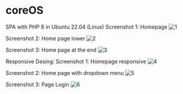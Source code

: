 # coreOS
SPA with PHP 8 in Ubuntu 22.04 (Linux)
Screenshot 1: Homepage
![1](https://github.com/luiscaleni/coreOS/assets/77455357/1bfaeac8-b8da-4796-92f6-000683596c27)


Screenshot 2: Home page lower
![2](https://github.com/luiscaleni/coreOS/assets/77455357/76b27d1d-f0ed-42b5-9343-430c6a6b6985)


Screenshot 3: Home page at the end
![3](https://github.com/luiscaleni/coreOS/assets/77455357/f1fa333f-5a1c-41d5-8335-dd9dfd099ce7)



Responsive Desing:
Screenshot 1: Homepage responsive
![4](https://github.com/luiscaleni/coreOS/assets/77455357/bc8ef362-159f-4563-8eed-5852a17b2908)


Screenshot 2: Home page with dropdown menu
![5](https://github.com/luiscaleni/coreOS/assets/77455357/446f5dca-75fb-4291-8090-fbd9156692c3)


Screenshot 3: Page Login
![6](https://github.com/luiscaleni/coreOS/assets/77455357/f0b4c42b-a65f-4655-b609-57d54df3b61f)
